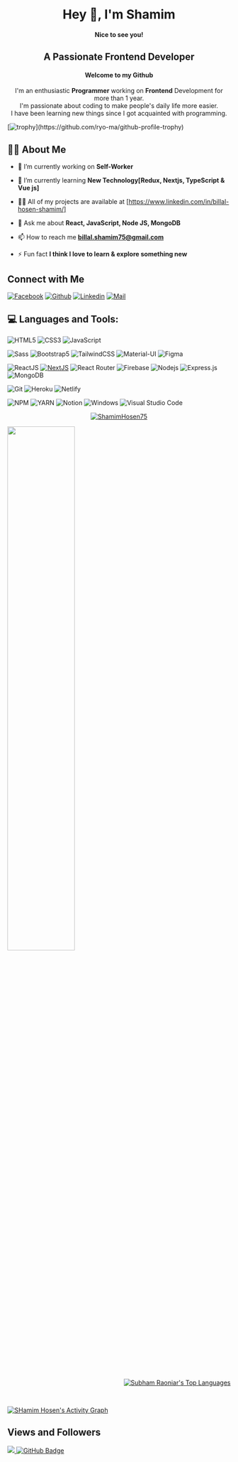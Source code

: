 <h1 align="center">Hey 👋, I'm Shamim</h1>
<h4 align="center">Nice to see you!</h4>
<h2 align="center">A Passionate <strong>Frontend Developer</strong></h2>
<h4 align="center">Welcome to my <strong>Github</strong></h4>
<p align="center">I'm an enthusiastic <strong>Programmer</strong> working on <strong>Frontend</strong> Development for more than 1 year.<br /> I'm passionate about coding to make people's daily life more easier.<br/> I have been learning new things since I got acquainted with programming.</strong></p>

[![trophy](https://github-profile-trophy.vercel.app/[?username](https://github.com/ShamimHosen75)=ryo-ma&theme=onedark)](https://github.com/ryo-ma/github-profile-trophy)

## 🙋‍♂️ About Me
- 🔭 I’m currently working on **Self-Worker**

- 🌱 I’m currently learning **New Technology[Redux, Nextjs, TypeScript & Vue js]**

- 👨‍💻 All of my projects are available at [https://www.linkedin.com/in/billal-hosen-shamim/]

- 💬 Ask me about **React, JavaScript, Node JS, MongoDB**

- 📫 How to reach me **billal.shamim75@gmail.com**

- ⚡ Fun fact **I think I love to learn & explore something new**

## Connect with Me


[![Facebook](https://img.shields.io/badge/Facebook-1877F2?style=for-the-badge&logo=facebook&logoColor=white)](https://www.facebook.com/billal.hosen.shamim96/)
[![Github](https://img.shields.io/badge/GitHub-100000?style=for-the-badge&logo=github&logoColor=white)](https://github.com/ShamimHosen75/)
[![Linkedin](https://img.shields.io/badge/LinkedIn-0077B5?style=for-the-badge&logo=linkedin&logoColor=white)](https://linkedin.com/in/billal-hosen-shamim/)
[![Mail](https://img.shields.io/badge/Gmail-D14836?style=for-the-badge&logo=gmail&logoColor=white)](mailto:billal.shamim96@gmail.com)

## 💻 Languages and Tools:

![HTML5](https://img.shields.io/badge/HTML5-E34F26?style=for-the-badge&logo=html5&logoColor=white)
![CSS3](https://img.shields.io/badge/CSS3-1572B6?style=for-the-badge&logo=css3&logoColor=white)
![JavaScript](https://img.shields.io/badge/JavaScript-F7DF1E?style=for-the-badge&logo=javascript&logoColor=black)

![Sass](https://img.shields.io/badge/Sass-CC6699?style=for-the-badge&logo=sass&logoColor=white)
![Bootstrap5](https://img.shields.io/badge/Bootstrap-563D7C?style=for-the-badge&logo=bootstrap&logoColor=white)
![TailwindCSS](https://img.shields.io/badge/tailwindcss-%2338B2AC.svg?style=for-the-badge&logo=tailwind-css&logoColor=white)
![Material-UI](https://img.shields.io/badge/Material--UI-0081CB?style=for-the-badge&logo=material-ui&logoColor=white)
![Figma](https://img.shields.io/badge/Figma-F24E1E?style=for-the-badge&logo=figma&logoColor=white)

![ReactJS](https://img.shields.io/badge/React-20232A?style=for-the-badge&logo=react&logoColor=61DAFB)
[![NextJS](https://img.shields.io/badge/NEXTJS-000000?style=for-the-badge&logo=Next.js&logoColor=white)](https://img.shields.io/badge/TypeScript-007ACC?style=for-the-badge&logo=typescript&logoColor=white)
![React Router](https://img.shields.io/badge/React_Router-CA4245?style=for-the-badge&logo=react-router&logoColor=white)
![Firebase](https://img.shields.io/badge/firebase-ffca28?style=for-the-badge&logo=firebase&logoColor=black)
![Nodejs](https://img.shields.io/badge/Node.js-339933?style=for-the-badge&logo=nodedotjs&logoColor=white)
![Express.js](https://img.shields.io/badge/Express.js-000000?style=for-the-badge&logo=express&logoColor=white)
![MongoDB](https://img.shields.io/badge/MongoDB-4EA94B?style=for-the-badge&logo=mongodb&logoColor=white)

![Git](https://img.shields.io/badge/Git-F05032?style=for-the-badge&logo=git&logoColor=white)
![Heroku](https://img.shields.io/badge/Heroku-430098?style=for-the-badge&logo=heroku&logoColor=white)
![Netlify](https://img.shields.io/badge/Netlify-00C7B7?style=for-the-badge&logo=netlify&logoColor=white)



![NPM](https://img.shields.io/badge/npm-CB3837?style=for-the-badge&logo=npm&logoColor=white)
![YARN](https://img.shields.io/badge/Yarn-2C8EBB?style=for-the-badge&logo=yarn&logoColor=white)
![Notion](https://img.shields.io/badge/Notion-000000?style=for-the-badge&logo=notion&logoColor=white)
![Windows](https://img.shields.io/badge/Windows-0078D6?style=for-the-badge&logo=windows&logoColor=white)
![Visual Studio Code](https://img.shields.io/badge/Visual_Studio_Code-0078D4?style=for-the-badge&logo=visual%20studio%20code&logoColor=white)


<p align="center"  width="60%">
    <a href="https://github.com/ShamimHosen75/github-readme-streak-stats">
    <img title="🔥 Get streak stats for your profile at git.io/streak-stats" alt="ShamimHosen75" src="https://github-readme-streak-stats.herokuapp.com/?user=ShamimHosen75&theme=chartreuse-dark&stroke=0000&background=060A0CD0"/>
    </a>
</p>
<p><img align="left" width="55%" src="https://github-readme-stats.vercel.app/api?username=ShamimHosen75&show_icons=true&theme=highcontrast" /></p>
<p align="right" width="45%"> <a href="https://github.com/SubhamRaoniar28/github-readme-stats"><img alt="Subham Raoniar's Top Languages" src="https://github-readme-stats.vercel.app/api/top-langs/?username=ShamimHosen75&langs_count=8&count_private=true&layout=compact&theme=react&hide_border=true&bg_color=0D1117" /></a></p>
<br/>

<a href="https://github.com/ShamimHosen75/github-readme-activity-graph"><img alt="SHamim Hosen's Activity Graph" src="https://activity-graph.herokuapp.com/graph?username=ShamimHosen75&bg_color=0D1117&color=fc7100&line=#79F301&point=FFFFFF&hide_border=true" /></a>


## Views and Followers
<a href="https://github.com/Meghna-DAS/github-profile-views-counter">
    <img src="https://komarev.com/ghpvc/?username=ShamimHosen75">
</a>
<a href="https://github.com/ShamimHosen75?tab=followers"><img src="https://img.shields.io/github/followers/ShamimHosen75?label=Followers&style=social" alt="GitHub Badge"></a>

